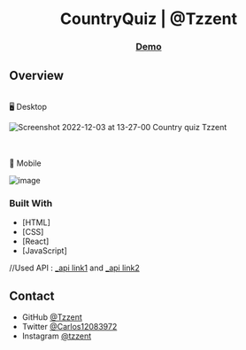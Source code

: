 <h1 align="center">CountryQuiz | @Tzzent</h1>

<div align="center">
  <h3>
    <a href="https://tzzent.github.io/CountryQuiz/" target="_blank">
      Demo
    </a>
  </h3>
</div>

## Overview

<br>
🖥️ Desktop <br>

![Screenshot 2022-12-03 at 13-27-00 Country quiz Tzzent](https://user-images.githubusercontent.com/86677547/205456221-efcb2eef-82e2-4d15-b794-08e1d58853b1.png)

<br> <br>
📲 Mobile <br>

![image](https://user-images.githubusercontent.com/86677547/205456212-9eeb4a11-fd83-4f77-9c1f-bb7b597fd333.png)

### Built With

<!-- This section should list any major frameworks that you built your project using. Here are a few examples.-->

- [HTML]
- [CSS]
- [React]
- [JavaScript]

//Used API : <a href="https://www.npmjs.com/package/country-quiz" target="_blank">_api link1</a> and <a href="https://restcountries.com" target="_blank">_api link2</a>

## Contact

- GitHub [@Tzzent](https://github.com/Tzzent)
- Twitter [@Carlos12083972](https://twitter.com/Carlos12083972)
- Instagram [@tzzent](https://www.instagram.com/tzzent/)
